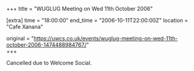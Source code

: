 +++
title = "WUGLUG Meeting on Wed 11th October 2006"

[extra]
time = "18:00:00"
end_time = "2006-10-11T22:00:00Z"
location = "Cafe Xanana"

original = "https://uwcs.co.uk/events/wuglug-meeting-on-wed-11th-october-2006-1474488984767/"    
+++

Cancelled due to Welcome Social.

